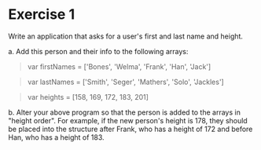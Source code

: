# Exercise 1

Write an application that asks for a user's first and last name and height. 

a. Add this person and their info to the following arrays:

> var firstNames = ['Bones', 'Welma', 'Frank', 'Han', 'Jack']

> var lastNames  = ['Smith', 'Seger', 'Mathers', 'Solo', 'Jackles']

> var heights = [158, 169, 172, 183, 201]

b. Alter your above program so that the person is added to the arrays in "height order". For example, if the new person's height is 178, they should be placed into the structure after Frank, who has a height of 172 and before Han, who has a height of 183.